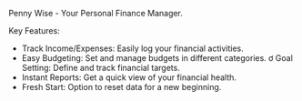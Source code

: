 Penny Wise - Your Personal Finance Manager. 

Key Features:

- Track Income/Expenses: Easily log your financial activities.
- Easy Budgeting: Set and manage budgets in different categories. ơ Goal Setting: Define and track financial targets.
- Instant Reports: Get a quick view of your financial health.
- Fresh Start: Option to reset data for a new beginning.
